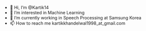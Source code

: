 - 👋 Hi, I’m @Kartik14
- 👀 I’m interested in Machine Learning
- 🌱 I’m currently working in Speech Processing at Samsung Korea
- 📫 How to reach me kartikkhandelwal1998_at_gmail.com

<!---
Kartik14/Kartik14 is a ✨ special ✨ repository because its `README.md` (this file) appears on your GitHub profile.
You can click the Preview link to take a look at your changes.
--->
